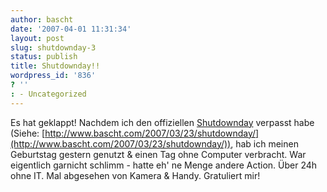 ```yaml
---
author: bascht
date: '2007-04-01 11:31:34'
layout: post
slug: shutdownday-3
status: publish
title: Shutdownday!!
wordpress_id: '836'
? ''
: - Uncategorized
---
```


Es hat geklappt! Nachdem ich den offiziellen
[Shutdownday](http://www.shutdownday.org) verpasst habe (Siehe:
[http://www.bascht.com/2007/03/23/shutdownday/](http://www.bascht.com/2007/03/23/shutdownday/)),
hab ich meinen Geburtstag gestern genutzt & einen Tag ohne Computer
verbracht. War eigentlich garnicht schlimm - hatte eh' ne Menge
andere Action. Über 24h ohne IT. Mal abgesehen von Kamera & Handy.
Gratuliert mir!


